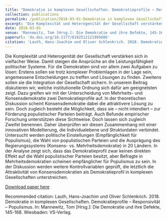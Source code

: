 ```yaml
---
title: "Demokratie in komplexen Gesellschaften. Demokratieprofile – Responsivität – Populismus"
collection: publications
permalink: /publication/2018-03-01-Demokratie in komplexen Gesellschaften
excerpt: 'Die Komplexität und Heterogenität der Gesellschaft verstärken sich in vielfacher Weise. Damit steigen die Ansprüche an die Leistungsfähigkeit politischer Systeme. Für die Demokratien sind vor allem zwei Aufgaben zu lösen: Erstens sollen sie trotz komplexer Problemlagen in der Lage sein, angemessene Entscheidungen zu treffen und Lösungen zu finden. Zweitens sollen sie die Integration der Gesellschaft sichern. In unserem Beitrag diskutieren wir, welche institutionelle Ordnung sich dafür am geeignetsten zeigt. Dazu greifen wir mit der Unterscheidung von Mehrheits- und Konsensdemokratie zwei Demokratieprofile auf. In der theoretischen Diskussion scheint Konsensdemokratie dabei die attraktivere Lösung zu sein. Doch zugleich besteht die Möglichkeit, dass sie – nicht intendiert – zur Förderung populistischer Parteien beiträgt. Auch Befunde empirischer Forschung unterstützen diese Sichtweise. Doch lassen sich zugleich Zweifel benennen. Daher überprüfen wir diesen Zusammenhang mit einer innovativen Modellierung, die Individualebene und Strukturdaten verbindet. Untersucht werden politische Einstellungen (Empfänglichkeit für Populismus), die Wahl von populistischen Parteien und die Ausprägung des Regierungssystems (Konsens- vs. Mehrheitsdemokratie) in 20 Ländern. In der Analyse zeigt sich, dass das Demokratieprofil zwar keinen direkten Effekt auf die Wahl populistischer Parteien besitzt, aber Befragte in Mehrheitsdemokratien scheinen empfänglicher für Populismus zu sein. In der Diskussion werden weitere Kontrollvariablen geprüft, die letztlich die Attraktivität von Konsensdemokratien als Demokratieprofil in komplexen Gesellschaften unterstreichen.'
date: 2018-03-01
venue: 'Mannewitz, Tom [Hrsg.]: Die Demokratie und ihre Defekte, 145-168. Wiesbaden: VS-Verlag'
paperurl: 'dx.doi.org/10.1177/0192512121995686'
citation: 'Lauth, Hans-Joachim und Oliver Schlenkrich. 2018. Demokratie in komplexen Gesellschaften. Demokratieprofile – Responsivität – Populismus. In: Mannewitz, Tom [Hrsg.]: Die Demokratie und ihre Defekte, 145-168. Wiesbaden: VS-Verlag.'
---
```


Die Komplexität und Heterogenität der Gesellschaft verstärken sich in vielfacher Weise. Damit steigen die Ansprüche an die Leistungsfähigkeit politischer Systeme. Für die Demokratien sind vor allem zwei Aufgaben zu lösen: Erstens sollen sie trotz komplexer Problemlagen in der Lage sein, angemessene Entscheidungen zu treffen und Lösungen zu finden. Zweitens sollen sie die Integration der Gesellschaft sichern. In unserem Beitrag diskutieren wir, welche institutionelle Ordnung sich dafür am geeignetsten zeigt. Dazu greifen wir mit der Unterscheidung von Mehrheits- und Konsensdemokratie zwei Demokratieprofile auf. In der theoretischen Diskussion scheint Konsensdemokratie dabei die attraktivere Lösung zu sein. Doch zugleich besteht die Möglichkeit, dass sie – nicht intendiert – zur Förderung populistischer Parteien beiträgt. Auch Befunde empirischer Forschung unterstützen diese Sichtweise. Doch lassen sich zugleich Zweifel benennen. Daher überprüfen wir diesen Zusammenhang mit einer innovativen Modellierung, die Individualebene und Strukturdaten verbindet. Untersucht werden politische Einstellungen (Empfänglichkeit für Populismus), die Wahl von populistischen Parteien und die Ausprägung des Regierungssystems (Konsens- vs. Mehrheitsdemokratie) in 20 Ländern. In der Analyse zeigt sich, dass das Demokratieprofil zwar keinen direkten Effekt auf die Wahl populistischer Parteien besitzt, aber Befragte in Mehrheitsdemokratien scheinen empfänglicher für Populismus zu sein. In der Diskussion werden weitere Kontrollvariablen geprüft, die letztlich die Attraktivität von Konsensdemokratien als Demokratieprofil in komplexen Gesellschaften unterstreichen.

[Download paper here](https://link.springer.com/chapter/10.1007%2F978-3-658-20848-6_7)

Recommended citation: Lauth, Hans-Joachim und Oliver Schlenkrich. 2018. Demokratie in komplexen Gesellschaften. Demokratieprofile – Responsivität – Populismus. In: Mannewitz, Tom [Hrsg.]: Die Demokratie und ihre Defekte, 145-168. Wiesbaden: VS-Verlag.
